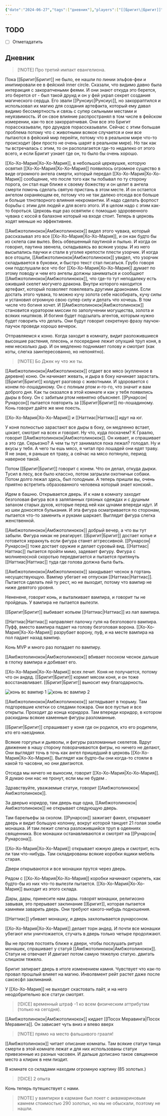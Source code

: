 ```yaml
---
{"date":"2024-06-27","tags":["дневник"],"players":["[[Бригит\|Бригит]]","[[Хо-Хо-Мария\|Хо-Хо-Мария]]","[[Наттиас\|Наттиас]]","[[Рунарсон\|Рунарсон]]","[[Амбжотолинокок\|Амбжотолинокок]]"],"campaign":"GG Dungeon","world-date":null,"world-time-start":null,"dg-publish":true,"previous-session":"[[30 мая 2024]]","next-session":null,"permalink":"/27-iyunya-2024/","dgPassFrontmatter":true}
---
```



## TODO
- [ ] Отметадатить

## Дневник
> [!NOTE] Про третий импакт евангелиона.

Пока [[Бригит\|Бригит]] не было, ее нашли по линии эльфов-феи и инитиировали ее в фейский inner circle. Сказали, что видимо давно была интеракция с закорапчеными феями. И они знают откуда это берется, это берется от - был такой друид и он у фей украл секрет создания магического сердца. Его звали [[Рунсиус\|Рунсиус]], но закорраптился и использовал их магию для создания артефакта, который ему давал видимо бессмертность и связь с супер сильными местами и неуязвимость. И он свое влияние распространял в том числе в фейском измерении, как-то все закоррапчивая. Они все это Бригит порассказывали, про друидов порассказывали. Сейчас с этим большая проблема потому что с животными всякое случается и они все пытаются в фейский мир перейти, потому что в реальном мире что-то происходит (феи просто не очень шарят в реальном мире). Но так как ты встречалась с этим, то он располагается где-то недалеко от этого всего, и если Бригит узнает где он, то было бы очень хорошо.

[[Хо-Хо-Мария\|Хо-Хо-Мария]], в небольшой церквушке, которую освятил [[Хо-Хо-Мария\|Хо-Хо-Мария]] появилось огромное существо в виде огромного ангела смерти, который передал [[Хо-Хо-Мария\|Хо-Хо-Мария]] сообщение, что после того как ты побывал по ту сторону порога, он стал еще ближе к своему божеству и он целит в ангела смерти помочь сделать святую пристань в этом месте. И он остается ангелом охраняющем ее, потому что не так далеко отсюда все больше и больше тлнотворного влияния некромантии. И надо сделать форпост борьбы с этим для людей и для всего этого. И в целом надо с этим как-то бороться. Церковь еще раз освятили с помощью здоровенного чувака с косой в балахоне  который на входе стоит. Теперь в церковь ходят меньше но эффективнее.

[[Амбжотолинокок\|Амбжотолинокок]] видел этого чувака, который рассказывал это все [[Хо-Хо-Мария\|Хо-Хо-Мария]], и он как будто бы из склепа сам вылез. Весь обвешенный паутиной и пылью. И когда он говорил, паутина звенела, складываясь во всякие узоры. И из него высыпались паучки и стали в уголке крепости плести узорчик. И когда все отошли, [[Амбжотолинокок\|Амбжотолинокок]] увидел, что узорчик складывается в буковки, и быстро текст стал писаться. Грубо говоря они подслушали все что бог [[Хо-Хо-Мария\|Хо-Хо-Мария]] думает по этому поводу и чем его ангелы должны заниматься и сообщают [[Амбжотолинокок\|Амбжотолинокок]], что где-то тут неподалеку есть оживший скелет могучего дракона. Внутри которого находится артефакт, который позволяет повелевать другими драконами. Если достать этого чувака, то можно кучу золота себе насобирать, кучу силы и установил огромную свою супер силу и делать что хочешь. В том числе что богиня хочет. И [[Амбжотолинокок\|Амбжотолинокок]] становится куратором миссии по заполучении могущества, золота и всяких ништяков. И богиня будет подсылать агентов, которым нужно будет говорить что делать. Они будут говорит секретную фразу паучок-паучок проведи хорошо вечерок. 

Отправляемся к коню. Когда заходит в комнату, видит разложившиеся высохшие растения, плесень, и посередине лежит опухший труп коня, в нем несколько дыр. И он медленно поднимает голову и смотрит (как коты, слегка заинтересованно, но непонятно). 

> [!NOTE] Бо Джек ну что же ты.

[[Амбжотолинокок\|Амбжотолинокок]] отдает все мясо (купленное в деревне) коню. Он начинает жевать, и дыра в боку начинает зарастать. [[Бригит\|Бригит]] колдует разговор с животными. И здоровается с конем по-лошадиному. Он с полным ртом и-го-го, что значит и вам доброго дня. Как ты оказался в этой комнате и как у тебя появились дыры в боку. Он с забитым ртом невнятно объясняет. [[Рунарсон\|Рунарсон]] пытается повторить за [[Бригит\|Бригит]] по-лошадиному. Конь говорит дайте же мне поесть. 

[[Хо-Хо-Мария\|Хо-Хо-Мария]] и [[Наттиас\|Наттиас]] идут на юг. 

У коня полностью зарастают все дыры в боку, он медленно встает, цокает, смотрит на всех и говорит. Ну что, куда поскачем? К Граалю, говорит [[Амбжотолинокок\|Амбжотолинокок]]. Он кивает, и спрашивает а это где. Серьезно? А чем ты тут занимался пока лежал? голодал. Ну и вкусы у тебя. А чего ты ешь мясо, я читал про лошадей они едят траву. Я не знаю, я раньше ел траву, а сейчас на мясо потянуло, период наверное такой. 

Потом [[Бригит\|Бригит]] говорит с конем. Что он делал, откуда дырки. Тусил в лесу, все было классно, потом загрызли охотничьи собаки. Потом долго лежал здесь, был голодным. А теперь пришли вы, очень приятно встретить образованного человека который знает конский.. 

Идем в башню. Открывается дверь. И к нам в комнату заходит безголовая фигура вся в заляпанных грязных одеждах и с душным запахом старых духов, которые перед ней как цунами впереди идут. И из шеи доносятся булькания. И эта фигура осматривается по сторонам, пытается что-то заменить и руками шаркает. Выглядит фигура слегка женственной. 

[[Амбжотолинокок\|Амбжотолинокок]] добрый вечер, а что вы тут забыли. Фигура никак не реагирует. [[Бригит\|Бригит]] достает копье и готовится херакнуть если фигура станет аггрессивной. [[Рунарсон\|Рунарсон]] тоже достает оружие и делает суровый вид. [[Наттиас\|Наттиас]] пытается пройти мимо, задевает фигуру. Фигура с молниеносной скоротью передвигается и пытается притянуть [[Наттиас\|Наттиас]] туда где голова должна была быть.

[[Амбжотолинокок\|Амбжотолинокок]] закидывает чеснок в гортань несуществующую. Вампир убегает не отпуская [[Наттиас\|Наттиас]]. Пытается сделать лей ту рест, но не выходит, потому что вампир не ниже девятого уровня. 

Нененене, говорит конь, и выталкивает вампира, и говорит ты не пройдешь. У вампира не пытается вылезти. 

[[Бригит\|Бригит]] выбивает копьем [[Наттиас\|Наттиас]] из лап вампира.

[[Наттиас\|Наттиас]] направляет палочку гуля на безголового вампира. Пуфф, вместо вампира падает на голову безголовая ворона. [[Хо-Хо-Мария\|Хо-Хо-Мария]] разрубает ворону, пуф, и на месте вампира на пол падает назад вампир. 

Конь MVP и много раз попадает по вампиру.

[[Амбжотолинокок\|Амбжотолинокок]] вбивает посохом чеснок дальше в глотку вампира и добивает его.

[[Хо-Хо-Мария\|Хо-Хо-Мария]] всех лечит. Коня не получается, потому что он андед. [[Бригит\|Бригит]] кормит мясом коня, и он тоже восстанавливает. [[Бригит\|Бригит]] выносит ему благодарность.

![конь вс вампир 1](https://i.imgur.com/oh2cNOQ.jpeg)
![конь вс вампир 2](https://i.imgur.com/PYkgG5y.jpeg)

[[Амбжотолинокок\|Амбжотолинокок]] заглядывает в тюрьму. Там подгоревшие клетки со следами пожара. Они все пустые и все открыты. Проходит до конца коридора. Там впереди коридор, в котором раскиданы всякие каменные фигуры разломанные. 

[[Бригит\|Бригит]] спрашивает у коня где он родился, кто его родители, кто его наездники. 

Всякие горгульи и дьяволы, и фигуры разломанные скелетов. Вдруг движение в нашу сторону поворачиваются фигры, но ничего не делают, Они выглядят точь в точь как ангел пришедший в церковь [[Хо-Хо-Мария\|Хо-Хо-Мария]]. Выглядят как будто-бы они когда-то стояли в какой то часовни, но они двигаются.

Отсюда мы ничего не выносим, говорит [[Хо-Хо-Мария\|Хо-Хо-Мария]]. Я думаю они нас не тронут, если мы не будем . 

Здравствуйте, уважаемые статуи, говорит [[Амбжотолинокок\|Амбжотолинокок]].

За дверью коридор, там дверь еще одна, [[Амбжотолинокок\|Амбжотолинокок]] не открывает следующую дверь. 

Там барельефы за сколом. [[Рунарсон]] зажигает факел, открывает дверь и видит большую колонну, вокруг которой танцует 21 голая зомби монашка. И там лежит слегка разложившийся труп в одеяниях священника. Все монашки останавливаются и смотрят на [[Рунарсон\|Рунарсона]].

[[Хо-Хо-Мария\|Хо-Хо-Мария]] открывает южную дверь и смотрит, есть ли там что-нибудь. Там складированы всякие коробки ящики мебель старая. 

Двери открываются и все монашки прутся через дверь. 

Рядом с [[Хо-Хо-Мария\|Хо-Хо-Мария]] коробки начинают скрипеть, как будто-бы из них что-то вылезти пытается. [[Хо-Хо-Мария\|Хо-Хо-Мария]] выходит из этого склада.

Дары, дары, принесите нам дары. говорят монашки, религиозно завывая, это прерывает заклинание [[Бригит]], которая пытается камнями заварить дверь. Они требуют какого-нибудь подношения. 

[[Наттиас]] убивает монашку, и дверь захлопывается рунарсоном. 

[[Хо-Хо-Мария\|Хо-Хо-Мария]] делает торн андед. И почти все монашки убегают или уничтожается, стучать в дверь только четыре продолжают. 

Вы не против постоять ближе к двери, чтобы послушать ритуал монашек, спрашивает у статуй [[Амбжотолинокок\|Амбжотолинокок]]. Статуи не отвечает И двигает потом самую тяжелую статую. двигать слишком тяжело.

Бригит запирает дверь в итоге изменением камня. Чувствует что как-то провал прошлый влияет на магию. Инволвмент рейт растет даже после саксесфл заклинаний. 

У [[Хо-Хо-Мария]] не выходит скастовать лайт, и на него неодобрительно все статуи смотрят. 

> [!DICE] временный штраф -1 ко всем физическим аттрибутам (только на сегодня).

[[Амбжотолинокок\|Амбжотолинокок]] кидает [[Посох Меравинга\|Посох Меравинга]]. Он зависает чуть вниз и влево вверх

> [!NOTE] прямо на место фальшивого грааля!

[[Амбжотолинокок]] читает описание комнаты. Там всякие статуи танца смерти в этой комнате лежат и для них использованы статуи привезенные из разных часовен. И дальше дописано такое священное место а клирик в нем пиздит. 

В комнате со складами находим огромную картину (85 золотых.)

> [!DICE] 2 опыта

Конь теперь путешествует с нами. 

> [!NOTE] у вампирки в кармане был локет с аквамариновым камнем стоимостью 290 золотых, но мы не обыскали, поэтому не нашли. 

